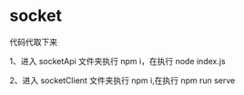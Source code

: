 # socket

代码代取下来

1、进入 socketApi 文件夹执行 npm i，在执行 node index.js

2、进入 socketClient 文件夹执行 npm i,在执行 npm run serve
